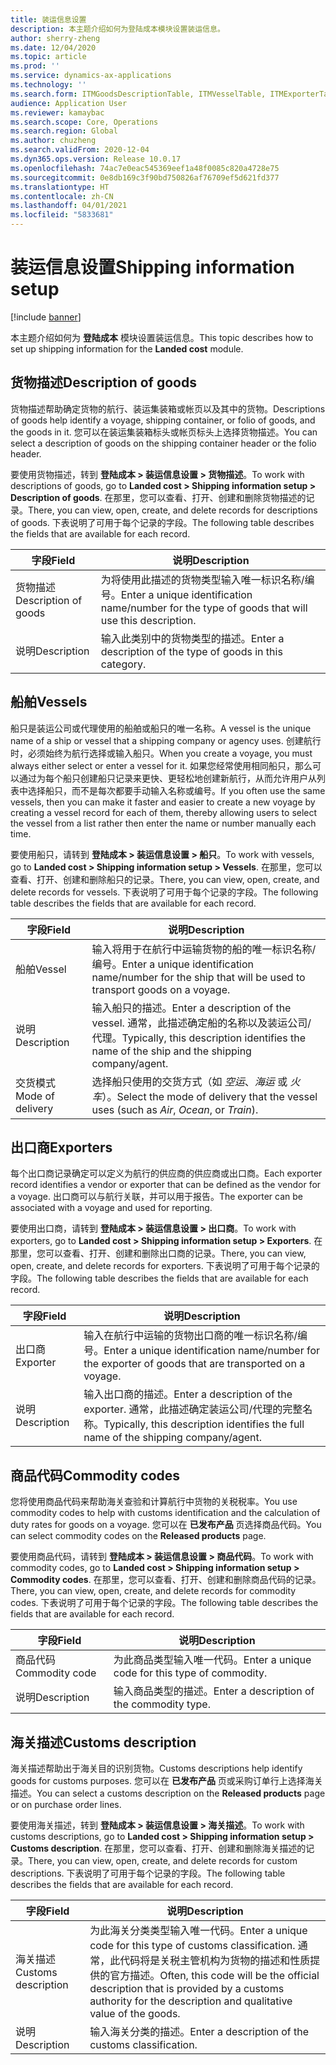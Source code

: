 ```yaml
---
title: 装运信息设置
description: 本主题介绍如何为登陆成本模块设置装运信息。
author: sherry-zheng
ms.date: 12/04/2020
ms.topic: article
ms.prod: ''
ms.service: dynamics-ax-applications
ms.technology: ''
ms.search.form: ITMGoodsDescriptionTable, ITMVesselTable, ITMExporterTable, ITMCommodityCodeTable, ITMCustomsDescription
audience: Application User
ms.reviewer: kamaybac
ms.search.scope: Core, Operations
ms.search.region: Global
ms.author: chuzheng
ms.search.validFrom: 2020-12-04
ms.dyn365.ops.version: Release 10.0.17
ms.openlocfilehash: 74ac7e0eac545369eef1a48f0085c820a4728e75
ms.sourcegitcommit: 0e8db169c3f90bd750826af76709ef5d621fd377
ms.translationtype: HT
ms.contentlocale: zh-CN
ms.lasthandoff: 04/01/2021
ms.locfileid: "5833681"
---
```

# <a name="shipping-information-setup"></a><span data-ttu-id="3134a-103">装运信息设置</span><span class="sxs-lookup"><span data-stu-id="3134a-103">Shipping information setup</span></span>

[!include [banner](../../includes/banner.md)]

<span data-ttu-id="3134a-104">本主题介绍如何为 **登陆成本** 模块设置装运信息。</span><span class="sxs-lookup"><span data-stu-id="3134a-104">This topic describes how to set up shipping information for the **Landed cost** module.</span></span>

## <a name="description-of-goods"></a><a name="description-of-goods"></a><span data-ttu-id="3134a-105">货物描述</span><span class="sxs-lookup"><span data-stu-id="3134a-105">Description of goods</span></span>

<span data-ttu-id="3134a-106">货物描述帮助确定货物的航行、装运集装箱或帐页以及其中的货物。</span><span class="sxs-lookup"><span data-stu-id="3134a-106">Descriptions of goods help identify a voyage, shipping container, or folio of goods, and the goods in it.</span></span> <span data-ttu-id="3134a-107">您可以在装运集装箱标头或帐页标头上选择货物描述。</span><span class="sxs-lookup"><span data-stu-id="3134a-107">You can select a description of goods on the shipping container header or the folio header.</span></span>

<span data-ttu-id="3134a-108">要使用货物描述，转到 **登陆成本 \> 装运信息设置 \> 货物描述**。</span><span class="sxs-lookup"><span data-stu-id="3134a-108">To work with descriptions of goods, go to **Landed cost \> Shipping information setup \> Description of goods**.</span></span> <span data-ttu-id="3134a-109">在那里，您可以查看、打开、创建和删除货物描述的记录。</span><span class="sxs-lookup"><span data-stu-id="3134a-109">There, you can view, open, create, and delete records for descriptions of goods.</span></span> <span data-ttu-id="3134a-110">下表说明了可用于每个记录的字段。</span><span class="sxs-lookup"><span data-stu-id="3134a-110">The following table describes the fields that are available for each record.</span></span>

| <span data-ttu-id="3134a-111">字段</span><span class="sxs-lookup"><span data-stu-id="3134a-111">Field</span></span> | <span data-ttu-id="3134a-112">说明</span><span class="sxs-lookup"><span data-stu-id="3134a-112">Description</span></span> |
|---|---|
| <span data-ttu-id="3134a-113">货物描述</span><span class="sxs-lookup"><span data-stu-id="3134a-113">Description of goods</span></span> | <span data-ttu-id="3134a-114">为将使用此描述的货物类型输入唯一标识名称/编号。</span><span class="sxs-lookup"><span data-stu-id="3134a-114">Enter a unique identification name/number for the type of goods that will use this description.</span></span> |
| <span data-ttu-id="3134a-115">说明</span><span class="sxs-lookup"><span data-stu-id="3134a-115">Description</span></span> | <span data-ttu-id="3134a-116">输入此类别中的货物类型的描述。</span><span class="sxs-lookup"><span data-stu-id="3134a-116">Enter a description of the type of goods in this category.</span></span> |

## <a name="vessels"></a><a name="vessels"></a><span data-ttu-id="3134a-117">船舶</span><span class="sxs-lookup"><span data-stu-id="3134a-117">Vessels</span></span>

<span data-ttu-id="3134a-118">船只是装运公司或代理使用的船舶或船只的唯一名称。</span><span class="sxs-lookup"><span data-stu-id="3134a-118">A vessel is the unique name of a ship or vessel that a shipping company or agency uses.</span></span> <span data-ttu-id="3134a-119">创建航行时，必须始终为航行选择或输入船只。</span><span class="sxs-lookup"><span data-stu-id="3134a-119">When you create a voyage, you must always either select or enter a vessel for it.</span></span> <span data-ttu-id="3134a-120">如果您经常使用相同船只，那么可以通过为每个船只创建船只记录来更快、更轻松地创建新航行，从而允许用户从列表中选择船只，而不是每次都要手动输入名称或编号。</span><span class="sxs-lookup"><span data-stu-id="3134a-120">If you often use the same vessels, then you can make it faster and easier to create a new voyage by creating a vessel record for each of them, thereby allowing users to select the vessel from a list rather then enter the name or number manually each time.</span></span>

<span data-ttu-id="3134a-121">要使用船只，请转到 **登陆成本 \> 装运信息设置 \> 船只**。</span><span class="sxs-lookup"><span data-stu-id="3134a-121">To work with vessels, go to **Landed cost \> Shipping information setup \> Vessels**.</span></span> <span data-ttu-id="3134a-122">在那里，您可以查看、打开、创建和删除船只的记录。</span><span class="sxs-lookup"><span data-stu-id="3134a-122">There, you can view, open, create, and delete records for vessels.</span></span> <span data-ttu-id="3134a-123">下表说明了可用于每个记录的字段。</span><span class="sxs-lookup"><span data-stu-id="3134a-123">The following table describes the fields that are available for each record.</span></span>

| <span data-ttu-id="3134a-124">字段</span><span class="sxs-lookup"><span data-stu-id="3134a-124">Field</span></span> | <span data-ttu-id="3134a-125">说明</span><span class="sxs-lookup"><span data-stu-id="3134a-125">Description</span></span> |
|---|---|
| <span data-ttu-id="3134a-126">船舶</span><span class="sxs-lookup"><span data-stu-id="3134a-126">Vessel</span></span> | <span data-ttu-id="3134a-127">输入将用于在航行中运输货物的船的唯一标识名称/编号。</span><span class="sxs-lookup"><span data-stu-id="3134a-127">Enter a unique identification name/number for the ship that will be used to transport goods on a voyage.</span></span> |
| <span data-ttu-id="3134a-128">说明</span><span class="sxs-lookup"><span data-stu-id="3134a-128">Description</span></span> | <span data-ttu-id="3134a-129">输入船只的描述。</span><span class="sxs-lookup"><span data-stu-id="3134a-129">Enter a description of the vessel.</span></span> <span data-ttu-id="3134a-130">通常，此描述确定船的名称以及装运公司/代理。</span><span class="sxs-lookup"><span data-stu-id="3134a-130">Typically, this description identifies the name of the ship and the shipping company/agent.</span></span> |
| <span data-ttu-id="3134a-131">交货模式</span><span class="sxs-lookup"><span data-stu-id="3134a-131">Mode of delivery</span></span> | <span data-ttu-id="3134a-132">选择船只使用的交货方式（如 _空运_、_海运_ 或 _火车_）。</span><span class="sxs-lookup"><span data-stu-id="3134a-132">Select the mode of delivery that the vessel uses (such as _Air_, _Ocean_, or _Train_).</span></span> |

## <a name="exporters"></a><span data-ttu-id="3134a-133">出口商</span><span class="sxs-lookup"><span data-stu-id="3134a-133">Exporters</span></span>

<span data-ttu-id="3134a-134">每个出口商记录确定可以定义为航行的供应商的供应商或出口商。</span><span class="sxs-lookup"><span data-stu-id="3134a-134">Each exporter record identifies a vendor or exporter that can be defined as the vendor for a voyage.</span></span> <span data-ttu-id="3134a-135">出口商可以与航行关联，并可以用于报告。</span><span class="sxs-lookup"><span data-stu-id="3134a-135">The exporter can be associated with a voyage and used for reporting.</span></span>

<span data-ttu-id="3134a-136">要使用出口商，请转到 **登陆成本 \> 装运信息设置 \> 出口商**。</span><span class="sxs-lookup"><span data-stu-id="3134a-136">To work with exporters, go to **Landed cost \> Shipping information setup \> Exporters**.</span></span> <span data-ttu-id="3134a-137">在那里，您可以查看、打开、创建和删除出口商的记录。</span><span class="sxs-lookup"><span data-stu-id="3134a-137">There, you can view, open, create, and delete records for exporters.</span></span> <span data-ttu-id="3134a-138">下表说明了可用于每个记录的字段。</span><span class="sxs-lookup"><span data-stu-id="3134a-138">The following table describes the fields that are available for each record.</span></span>

| <span data-ttu-id="3134a-139">字段</span><span class="sxs-lookup"><span data-stu-id="3134a-139">Field</span></span> | <span data-ttu-id="3134a-140">说明</span><span class="sxs-lookup"><span data-stu-id="3134a-140">Description</span></span> |
|---|---|
| <span data-ttu-id="3134a-141">出口商</span><span class="sxs-lookup"><span data-stu-id="3134a-141">Exporter</span></span> | <span data-ttu-id="3134a-142">输入在航行中运输的货物出口商的唯一标识名称/编号。</span><span class="sxs-lookup"><span data-stu-id="3134a-142">Enter a unique identification name/number for the exporter of goods that are transported on a voyage.</span></span> |
| <span data-ttu-id="3134a-143">说明</span><span class="sxs-lookup"><span data-stu-id="3134a-143">Description</span></span> | <span data-ttu-id="3134a-144">输入出口商的描述。</span><span class="sxs-lookup"><span data-stu-id="3134a-144">Enter a description of the exporter.</span></span> <span data-ttu-id="3134a-145">通常，此描述确定装运公司/代理的完整名称。</span><span class="sxs-lookup"><span data-stu-id="3134a-145">Typically, this description identifies the full name of the shipping company/agent.</span></span> |

## <a name="commodity-codes"></a><span data-ttu-id="3134a-146">商品代码</span><span class="sxs-lookup"><span data-stu-id="3134a-146">Commodity codes</span></span>

<span data-ttu-id="3134a-147">您将使用商品代码来帮助海关查验和计算航行中货物的关税税率。</span><span class="sxs-lookup"><span data-stu-id="3134a-147">You use commodity codes to help with customs identification and the calculation of duty rates for goods on a voyage.</span></span> <span data-ttu-id="3134a-148">您可以在 **已发布产品** 页选择商品代码。</span><span class="sxs-lookup"><span data-stu-id="3134a-148">You can select commodity codes on the **Released products** page.</span></span>

<span data-ttu-id="3134a-149">要使用商品代码，请转到 **登陆成本 \> 装运信息设置 \> 商品代码**。</span><span class="sxs-lookup"><span data-stu-id="3134a-149">To work with commodity codes, go to **Landed cost \> Shipping information setup \> Commodity codes**.</span></span> <span data-ttu-id="3134a-150">在那里，您可以查看、打开、创建和删除商品代码的记录。</span><span class="sxs-lookup"><span data-stu-id="3134a-150">There, you can view, open, create, and delete records for commodity codes.</span></span> <span data-ttu-id="3134a-151">下表说明了可用于每个记录的字段。</span><span class="sxs-lookup"><span data-stu-id="3134a-151">The following table describes the fields that are available for each record.</span></span>

| <span data-ttu-id="3134a-152">字段</span><span class="sxs-lookup"><span data-stu-id="3134a-152">Field</span></span> | <span data-ttu-id="3134a-153">说明</span><span class="sxs-lookup"><span data-stu-id="3134a-153">Description</span></span> |
|---|---|
| <span data-ttu-id="3134a-154">商品代码</span><span class="sxs-lookup"><span data-stu-id="3134a-154">Commodity code</span></span> | <span data-ttu-id="3134a-155">为此商品类型输入唯一代码。</span><span class="sxs-lookup"><span data-stu-id="3134a-155">Enter a unique code for this type of commodity.</span></span> |
| <span data-ttu-id="3134a-156">说明</span><span class="sxs-lookup"><span data-stu-id="3134a-156">Description</span></span> | <span data-ttu-id="3134a-157">输入商品类型的描述。</span><span class="sxs-lookup"><span data-stu-id="3134a-157">Enter a description of the commodity type.</span></span> |

## <a name="customs-description"></a><span data-ttu-id="3134a-158">海关描述</span><span class="sxs-lookup"><span data-stu-id="3134a-158">Customs description</span></span>

<span data-ttu-id="3134a-159">海关描述帮助出于海关目的识别货物。</span><span class="sxs-lookup"><span data-stu-id="3134a-159">Customs descriptions help identify goods for customs purposes.</span></span> <span data-ttu-id="3134a-160">您可以在 **已发布产品** 页或采购订单行上选择海关描述。</span><span class="sxs-lookup"><span data-stu-id="3134a-160">You can select a customs description on the **Released products** page or on purchase order lines.</span></span>

<span data-ttu-id="3134a-161">要使用海关描述，转到 **登陆成本 \> 装运信息设置 \> 海关描述**。</span><span class="sxs-lookup"><span data-stu-id="3134a-161">To work with customs descriptions, go to **Landed cost \> Shipping information setup \> Customs description**.</span></span> <span data-ttu-id="3134a-162">在那里，您可以查看、打开、创建和删除海关描述的记录。</span><span class="sxs-lookup"><span data-stu-id="3134a-162">There, you can view, open, create, and delete records for custom descriptions.</span></span> <span data-ttu-id="3134a-163">下表说明了可用于每个记录的字段。</span><span class="sxs-lookup"><span data-stu-id="3134a-163">The following table describes the fields that are available for each record.</span></span>

| <span data-ttu-id="3134a-164">字段</span><span class="sxs-lookup"><span data-stu-id="3134a-164">Field</span></span> | <span data-ttu-id="3134a-165">说明</span><span class="sxs-lookup"><span data-stu-id="3134a-165">Description</span></span> |
|---|---|
| <span data-ttu-id="3134a-166">海关描述</span><span class="sxs-lookup"><span data-stu-id="3134a-166">Customs description</span></span> | <span data-ttu-id="3134a-167">为此海关分类类型输入唯一代码。</span><span class="sxs-lookup"><span data-stu-id="3134a-167">Enter a unique code for this type of customs classification.</span></span> <span data-ttu-id="3134a-168">通常，此代码将是关税主管机构为货物的描述和性质提供的官方描述。</span><span class="sxs-lookup"><span data-stu-id="3134a-168">Often, this code will be the official description that is provided by a customs authority for the description and qualitative value of the goods.</span></span> |
| <span data-ttu-id="3134a-169">说明</span><span class="sxs-lookup"><span data-stu-id="3134a-169">Description</span></span> | <span data-ttu-id="3134a-170">输入海关分类的描述。</span><span class="sxs-lookup"><span data-stu-id="3134a-170">Enter a description of the customs classification.</span></span> |
